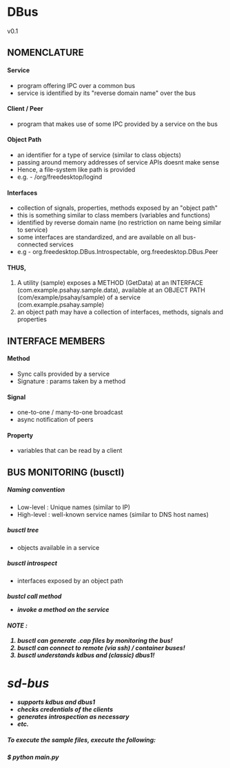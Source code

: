 # DBus
v0.1

NOMENCLATURE
--------------------

#### Service

- program offering IPC over a common bus
- service is identified by its "reverse domain name" over the bus

#### Client / Peer

- program that makes use of some IPC provided by a service on the bus

#### Object Path

- an identifier for a type of service (similar to class objects)
- passing around memory addresses of service APIs doesnt make sense
- Hence, a file-system like path is provided
- e.g. - /org/freedesktop/logind

#### Interfaces

- collection of signals, properties, methods exposed by an "object path"
- this is something similar to class members (variables and functions)
- identified by reverse domain name (no restriction on name being similar to service)
- some interfaces are standardized, and are available on all bus-connected services
- e.g - org.freedesktop.DBus.Introspectable, org.freedesktop.DBus.Peer

#### THUS,
1. A utility (sample) exposes a METHOD (GetData) at an INTERFACE (com.example.psahay.sample.data), available at an OBJECT PATH (com/example/psahay/sample) of a service (com.example.psahay.sample)
2. an object path may have a collection of interfaces, methods, signals and properties

INTERFACE MEMBERS
---------------------

#### Method

- Sync calls provided by a service
- Signature : params taken by a method

#### Signal

- one-to-one / many-to-one broadcast
- async notification of peers

#### Property

- variables that can be read by a client
 
BUS MONITORING (busctl)
------------------------

##### Naming convention

- Low-level : Unique names (similar to IP)
- High-level : well-known service names (similar to DNS host names)

##### busctl tree <serviceName>

- objects available in a service

##### busctl introspect <serviceName> <objectPath>

- interfaces exposed by an object path

##### bustcl call <service> <object> method <type> <data>
- invoke a method on the service

#### NOTE : 
1. busctl can generate .cap files by monitoring the bus!
2. busctl can connect to remote (via ssh) / container buses!
3. busctl understands kdbus and (classic) dbus1!

# sd-bus

- supports kdbus and dbus1
- checks credentials of the clients
- generates introspection as necessary
- etc.
 


##### To execute the sample files, execute the following:   
$ python main.py
